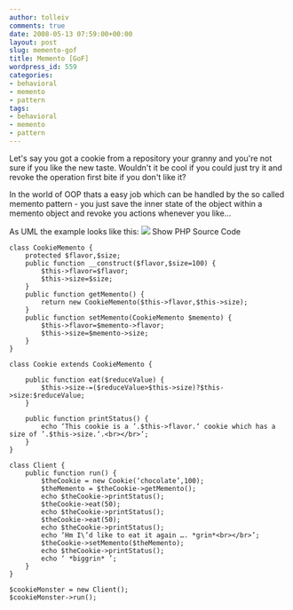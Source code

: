 ```yaml
---
author: tolleiv
comments: true
date: 2008-05-13 07:59:00+00:00
layout: post
slug: memento-gof
title: Memento [GoF]
wordpress_id: 559
categories:
- behavioral
- memento
- pattern
tags:
- behavioral
- memento
- pattern
---
```


Let's say you got a cookie from a repository your granny and you're not sure if you like the new taste. Wouldn't it be cool if you could just try it and revoke the operation first bite if you don't like it?

In the world of OOP thats a easy job which can be handled by the so called memento pattern - you just save the inner state of the object  within a memento object and revoke you actions whenever you like...

As UML the example looks like this:
[![](http://bp2.blogger.com/_l5fIZzJyYfc/SClV6dPibdI/AAAAAAAAABA/bFyT-BEsqrU/s400/memento-pattern.png)](http://bp2.blogger.com/_l5fIZzJyYfc/SClV6dPibdI/AAAAAAAAABA/bFyT-BEsqrU/s1600-h/memento-pattern.png)
Show PHP Source Code

    
    
    class CookieMemento {
        protected $flavor,$size;    
        public function __construct($flavor,$size=100) {
            $this->flavor=$flavor;
            $this->size=$size;
        }
        public function getMemento() {
            return new CookieMemento($this->flavor,$this->size);
        }
        public function setMemento(CookieMemento $memento) {
            $this->flavor=$memento->flavor;
            $this->size=$memento->size;
        }    
    }
    
    class Cookie extends CookieMemento {
        
        public function eat($reduceValue) {     
            $this->size-=($reduceValue>$this->size)?$this->size:$reduceValue;        
        }    
    
        public function printStatus() {
            echo ‘This cookie is a ’.$this->flavor.‘ cookie which has a size of ’.$this->size.‘.<br></br>’;
        }
    }
    
    class Client { 
        public function run() {
            $theCookie = new Cookie(‘chocolate’,100);
            $theMemento = $theCookie->getMemento();
            echo $theCookie->printStatus();        
            $theCookie->eat(50);
            echo $theCookie->printStatus();       
            $theCookie->eat(50);
            echo $theCookie->printStatus();       
            echo ‘Hm I\’d like to eat it again …. *grin*<br></br>’;
            $theCookie->setMemento($theMemento);
            echo $theCookie->printStatus();
            echo ‘ *biggrin* ’;
        }
    }
    
    $cookieMonster = new Client();
    $cookieMonster->run();
    
